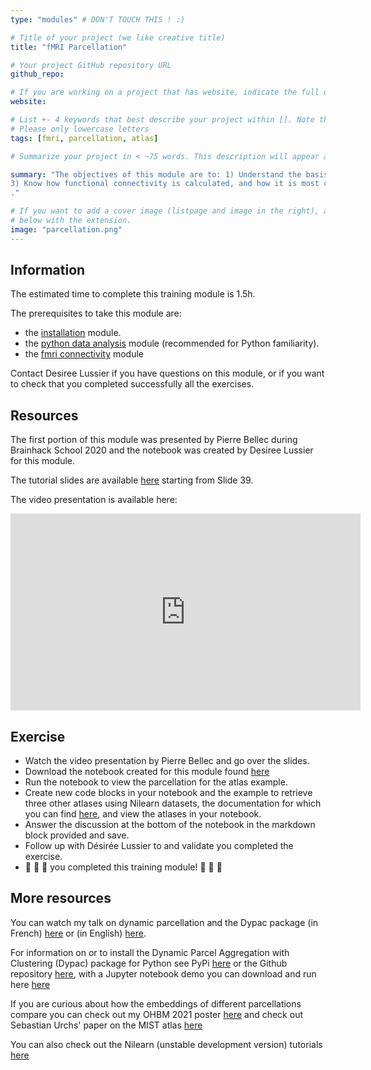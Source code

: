 ```yaml
---
type: "modules" # DON'T TOUCH THIS ! :)

# Title of your project (we like creative title)
title: "fMRI Parcellation"

# Your project GitHub repository URL
github_repo:

# If you are working on a project that has website, indicate the full url including "https://" below or leave it empty.
website:

# List +- 4 keywords that best describe your project within []. Note that the project summary also involves a number of key words. Those are listed on top of the [github repository](https://github.com/PSY6983-2021/project_template), click `manage topics`.
# Please only lowercase letters
tags: [fmri, parcellation, atlas]

# Summarize your project in < ~75 words. This description will appear at the top of your page and on the list page with other projects..

summary: "The objectives of this module are to: 1) Understand the basis of the signal used in functional magnetic resonance imaging. 2) Know the main steps of preprocessing fMRI data. 
3) Know how functional connectivity is calculated, and how it is most commonly used. 4) Know the main brain parcellations and associated technical challenges
."

# If you want to add a cover image (listpage and image in the right), add it to your directory and indicate the name
# below with the extension.
image: "parcellation.png"
---
```

<!-- This is an html comment and this won't appear in the rendered page. You are now editing the "content" area, the core of your description. Everything that you can do in markdown is allowed below. We added a couple of comments to guide your through documenting your progress. -->

## Information

The estimated time to complete this training module is 1.5h.

The prerequisites to take this module are:
 * the [installation](/modules/installation) module.
 * the [python data analysis](/modules/python_data_analysis) module (recommended for Python familiarity).
 * the [fmri connectivity](/modules/fmri_connectivity) module 

Contact Desiree Lussier if you have questions on this module, or if you want to check that you completed successfully all the exercises.

## Resources
The first portion of this module was presented by Pierre Bellec during Brainhack School 2020 and the notebook was created by Desiree Lussier for this module.

The tutorial slides are available [here](https://docs.google.com/presentation/d/1mTJoOSRKtGzhWeNLa9PXyKUYA0p9733UHVWrmIyi4zs/edit?usp=sharing) starting from Slide 39.

The video presentation is available here:
<iframe width="560" height="315" src="https://www.youtube.com/embed/7uMVRebuDZo" title="YouTube video player" frameborder="0" allow="accelerometer; autoplay; clipboard-write; encrypted-media; gyroscope; picture-in-picture" allowfullscreen></iframe>

## Exercise

 * Watch the video presentation by Pierre Bellec and go over the slides.
 * Download the notebook created for this module found [here](https://github.com/school-brainhack/school-brainhack.github.io/blob/main/content/en/modules/fmri_parcellation/atlas_parcellations.ipynb)
 * Run the notebook to view the parcellation for the atlas example.
 * Create new code blocks in your notebook and the example to retrieve three other atlases using Nilearn datasets, the documentation for which you can find [here](https://nilearn.github.io/dev/modules/datasets.html), and view the atlases in your notebook.
 * Answer the discussion at the bottom of the notebook in the markdown block provided and save.
 * Follow up with Désirée Lussier to and validate you completed the exercise.
 * 🎉 🎉 🎉 you completed this training module! 🎉 🎉 🎉

## More resources
You can watch my talk on dynamic parcellation and the Dypac package (in French) [here](https://www.youtube.com/watch?v=5dA_ujGGtIY) or (in English) [here](https://www.youtube.com/watch?v=4PV_v2JAKBA&t=236s). 

For information on or to install the Dynamic Parcel Aggregation with Clustering (Dypac) package for Python see PyPi [here](https://pypi.org/project/dypac/) or the Github repository [here](https://github.com/courtois-neuromod/dypac), with a Jupyter notebook demo you can download and run here [here](https://github.com/courtois-neuromod/dypac/blob/main/examples/dypac_demo.ipynb)

If you are curious about how the embeddings of different parcellations compare you can check out my OHBM 2021 poster [here](https://drive.google.com/file/d/1O00bbKyI3Hqkah93iN83xpL10hMvygSt/view?usp=sharing) and check out Sebastian Urchs' paper on the MIST atlas [here](https://mniopenresearch.org/articles/1-3)

You can also check out the Nilearn (unstable development version) tutorials [here](https://nilearn.github.io/dev/auto_examples/03_connectivity/plot_data_driven_parcellations.html#sphx-glr-auto-examples-03-connectivity-plot-data-driven-parcellations-py)
